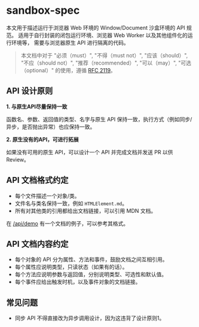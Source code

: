 # sandbox-spec

本文用于描述运行于浏览器 Web 环境的 Window/Document 沙盒环境的 API 规范。
适用于自行封装的闭包运行环境、浏览器 Web Worker 以及其他组件化的运行环境等，
需要与浏览器原生 API 进行隔离的代码。

> 本文档中对于 "必须（must）", "不得（must not）", "应该（should）", "不应（should not）", "推荐（recommended）", "可以（may）", "可选（optional）" 的使用，遵循 [RFC 2119][rfc2119]。

## API 设计原则

**1. 与原生API尽量保持一致**

函数名、参数、返回值的类型、名字与原生 API 保持一致，执行方式（例如同步/异步，是否抛出异常）也应保持一致。

**2. 原生没有的API，可进行拓展**

如果没有可用的原生 API，可以设计一个 API 并完成文档并发送 PR 以供 Review。

## API 文档格式约定

* 每个文件描述一个对象/类。
* 文件名与类名保持一致，例如 `HTMLElement.md`。
* 所有对其他类的引用都给出文档链接，可以引用 MDN 文档。

在 [/api/demo](https://github.com/searchfe/sandbox-spec/blob/master/api/demo.md) 有一个文档的例子，可以参考其格式。

## API 文档内容约定

* 每个对象的 API 分为属性、方法和事件，鼓励文档之间互相引用。
* 每个属性应说明类型，只读状态（如果有的话）。
* 每个方法应说明参数与返回值，分别说明类型、可选性和默认值。
* 每个事件应给出触发时机，以及事件对象的文档链接。

## 常见问题

* 同步 API 不得直接改为异步调用设计，因为这违背了设计原则1。

[rfc2119]: https://tools.ietf.org/html/rfc2119
